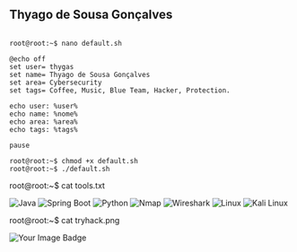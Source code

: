 ## Thyago de Sousa Gonçalves
<pre><code>
root@root:~$ nano default.sh  

@echo off
set user= thygas
set name= Thyago de Sousa Gonçalves
set area= Cybersecurity
set tags= Coffee, Music, Blue Team, Hacker, Protection.

echo user: %user%
echo name: %nome%
echo area: %area%
echo tags: %tags%

pause

root@root:~$ chmod +x default.sh  
root@root:~$ ./default.sh  
</code></pre>


root@root:~$ cat tools.txt

![Java](https://img.shields.io/badge/Java-007396?style=flat-square&logo=java&logoColor=white)
![Spring Boot](https://img.shields.io/badge/Spring%20Boot-6DB33F?style=flat-square&logo=spring&logoColor=white)
![Python](https://img.shields.io/badge/Python-3776AB?style=flat-square&logo=python&logoColor=white)
![Nmap](https://img.shields.io/badge/Nmap-005571?style=flat-square&logo=nmap&logoColor=white)
![Wireshark](https://img.shields.io/badge/Wireshark-1679A7?style=flat-square&logo=wireshark&logoColor=white) 
![Linux](https://img.shields.io/badge/Linux-FCC624?style=flat-square&logo=linux&logoColor=black) 
![Kali Linux](https://img.shields.io/badge/Kali%20Linux-268BEE?style=flat-square&logo=kalilinux&logoColor=white) 

root@root:~$ cat tryhack.png

<img src="https://tryhackme-badges.s3.amazonaws.com/thygas.png" alt="Your Image Badge" />
